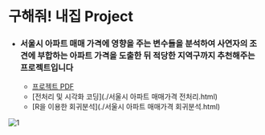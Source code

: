 # 구해줘! 내집 Project

- ### 서울시 아파트 매매 가격에 영향을 주는 변수들을 분석하여 사연자의 조견에 부합하는 아파트 가격을 도출한 뒤 적당한 지역구까지 추천해주는 프로젝트입니다
  - [프로젝트 PDF](./구해줘!내집.pdf)
  - [전처리 및 시각화 코딩](./서울시 아파트 매매가격 전처리.html) 
  - [R을 이용한 회귀분석](./서울시 아파트 매매가격 회귀분석.html) 

![1](https://user-images.githubusercontent.com/79733466/126157626-d1993013-d8a1-40d5-980a-147a3ae4d861.png)

